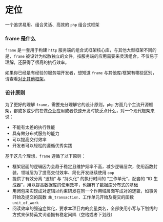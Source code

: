 # 定位
一个追求易用、组合灵活、高效的 `php` 组合式框架

### frame 是什么
`frame` 是一套用于构建 `http` 服务端的组合式框架核心库，与其他大型框架不同的是，`frame` 被设计为松散独立的文件，按服务端的应用需要来灵活组合。不仅易于理解，还获得了很高的执行效率。

如果你已经是有经验的服务端开发者，想知道 `frame` 与其他库/框架有哪些区别，请查看[对比其他框架](diff_other.md)。

### 设计原则

为了更好的理解 `frame`，需要充分理解它的设计原则，`php` 方面几个主流开源框架，都或多或少的在做企业应用或者快速开发时缺乏点什么，对一个现代框架来说：

- 不能有太差的执行性能
- 具有做分布式服务的能力
- 可以提高交付效率
- 开发者可以轻松的遵循优秀实践

基于这几个理想，`frame` 遵循了以下原则：

- 框架层面的逻辑因为会趋于稳定且维护频率不高，减少逻辑层次，使用函数封装，领域层为了提高交付效率、简化开发继续使用 `oop`
- 提供了有效分离 “逻辑” 与 “持久化” 的执行时间的 “工作单元”，配套的 “ID 生成器”，用以提高数据库的使用效率，也拥有了数据库分布式的基础
- 用闭包来实现成对逻辑以约束研发在同一个作用域层面写成对的逻辑，如事务开始及提交的函数 `db_transaction`、工作单元开始及提交的函数 `unit_of_work`
- 阅读效率的强迫症优化，要求本项目内的变量类名，全部使用小写与下划线的方式来保持英文词语拥有稳定间隔（空格或者下划线）
